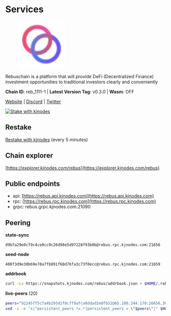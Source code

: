 # Services

<figure><img src="https://raw.githubusercontent.com/kj89/cosmos-images/main/logos/rebus.png" width="150" alt=""><figcaption></figcaption></figure>

Rebuschain is a platform that will provide DeFi (Decentralized Finance)  investment opportunities to traditional investors clearly and conveniently

**Chain ID**: reb_1111-1 | **Latest Version Tag**: v0.3.0 | **Wasm**: OFF

[Website](https://www.rebuschain.com) | [Discord](https://discord.gg/rebuschain) | [Twitter](https://twitter.com/RebusChain)

[![Stake with kjnodes](https://i.ibb.co/cr44Q8j/button-stake-with-kjnodes.png)](https://restake.app/rebus/rebusvaloper1vndzy8y55ylgpmmsc34uy8rm6kqlml6ffs9lrv)

## Restake

[Restake with kjnodes](https://restake.app/rebus/rebusvaloper1vndzy8y55ylgpmmsc34uy8rm6kqlml6ffs9lrv) (every 5 minutes)
## Chain explorer
[https://explorer.kjnodes.com/rebus](https://explorer.kjnodes.com/rebus)

## Public endpoints

* api: [https://rebus.api.kjnodes.com](https://rebus.api.kjnodes.com)
* rpc: [https://rebus.rpc.kjnodes.com](https://rebus.rpc.kjnodes.com)
* grpc: rebus.grpc.kjnodes.com:21090

## Peering

**state-sync**

```text
d9bfa29e0cf9c4ce0cc9c26d98e5d97228f93b0b@rebus.rpc.kjnodes.com:21656
```

**seed-node**

```text
400f3d9e30b69e78a7fb891f60d76fa3c73f0ecc@rebus.rpc.kjnodes.com:21659
```

**addrbook**
```bash
curl -Ls https://snapshots.kjnodes.com/rebus/addrbook.json > $HOME/.rebusd/config/addrbook.json
```

**live-peers** (20)
```bash
peers="92245ff5c7a4b293d2f0c7f9afca0ddad2e0fb52@65.108.244.178:26656,36afb1c827f52d38d7cd328b384d644b531b5997@65.108.238.102:17256,1fcb45323f9045707c0c344a60d7cb906008cfaf@65.109.80.176:26656,afdd27b58e851dcbb8c98c0e3191a0d8bfbcd3ae@65.108.41.252:26656,89757803f40da51678451735445ad40d5b15e059@169.155.44.106:26656,87102b5dd22c1d17f97197c078f23726ae3c6214@91.157.60.253:26656,69e27ab9b46350654805df3ea8d9ac2f00af4e4c@38.242.244.85:26656,b212d5740b2e11e54f56b072dc13b6134650cfb5@169.155.168.16:26656,c124ce0b508e8b9ed1c5b6957f362225659b5343@134.65.192.98:26656,3a378fbfae33a593b913371c876c9d275c0abb12@213.239.215.77:26656,05483a7ec0160b17de1ad8e7793c7502e70e5525@146.59.85.223:17256,ebc4d27be0c87f537b44250c2e22ad349dc59fb6@158.69.116.134:26656,faf349e185255c4aa2786da4f8ac70ea13849db0@169.155.45.128:26656,56bb6c5da47624a89e316ddfdd732ef78d96d79c@142.93.36.204:26656,d3a8fdbe6776fc71998fa893abcd634461b52b19@65.109.92.241:40106,8f023504e27873141164b6fbf1c4b788ff8d533b@159.69.200.24:26656,cd71aa366822800a2aa7051fae69127f78b3f203@188.165.225.226:26656,ce38728ac38ebbb4a72d496d42f8e9030af441d7@162.19.137.25:26656,b1b08fe470551dca6d6631fb1bfabb814f6c1aec@54.37.129.164:54556,d9bfa29e0cf9c4ce0cc9c26d98e5d97228f93b0b@65.109.88.38:21656"
sed -i -e "s|^persistent_peers *=.*|persistent_peers = \"$peers\"|" $HOME/.rebusd/config/config.toml
```
